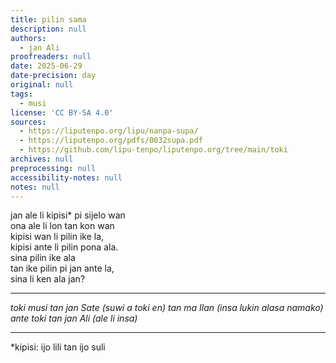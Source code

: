 ```yaml
---
title: pilin sama
description: null
authors:
  - jan Ali
proofreaders: null
date: 2025-06-29
date-precision: day
original: null
tags:
  - musi
license: 'CC BY-SA 4.0'
sources:
  - https://liputenpo.org/lipu/nanpa-supa/
  - https://liputenpo.org/pdfs/0032supa.pdf
  - https://github.com/lipu-tenpo/liputenpo.org/tree/main/toki
archives: null
preprocessing: null
accessibility-notes: null
notes: null
---
```

jan ale li kipisi* pi sijelo wan  
ona ale li lon tan kon wan  
kipisi wan li pilin ike la,  
kipisi ante li pilin pona ala.  
sina pilin ike ala  
tan ike pilin pi jan ante la,  
sina li ken ala jan?  

---

*toki musi tan jan Sate (suwi a toki en) tan ma Ilan (insa lukin alasa namako)*  
*ante toki tan jan Ali (ale li insa)*  

---

*kipisi: ijo lili tan ijo suli
